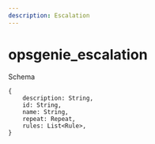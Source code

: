 ```yaml
---
description: Escalation
---
```


# opsgenie_escalation

Schema
```
{
	description: String,
	id: String,
	name: String,
	repeat: Repeat,
	rules: List<Rule>,
}
```
